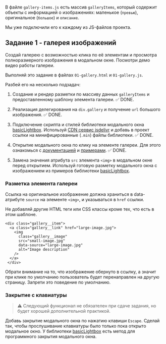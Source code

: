 В файле `gallery-items.js` есть массив `galleryItems`, который содержит объекты с информацией о
изображениях: маленькое (`превью`), оригинальное (`большое`) и `описание`.

Мы уже подключили его к каждому из JS-файлов проекта.

## Задание 1 - галерея изображений

Создай галерею с возможностью клика по её элементам и просмотра полноразмерного изображения в
модальном окне. Посмотри демо видео работы галереи.

Выполняй это задание в файлах `01-gallery.html` и `01-gallery.js`.

Разбей его на несколько подзадач:

1. Создание и рендер разметки по массиву данных `galleryItems` и предоставленному шаблону элемента
   галереи. ✅ DONE.

2. Реализация делегирования на `div.gallery` и получение `url` большого изображения. ✅ DONE.

3. Подключение скрипта и стилей библиотеки модального окна
   [basicLightbox](https://basiclightbox.electerious.com/). Используй
   [CDN сервис jsdelivr](https://www.jsdelivr.com/package/npm/basiclightbox?path=dist) и добавь в
   проект ссылки на минифицированные (`.min`) файлы библиотеки. ✅ DONE.

4. Открытие модального окна по клику на элементе галереи. Для этого ознакомься с
   [документацией](https://github.com/electerious/basicLightbox#readme) и
   [примерами](https://basiclightbox.electerious.com/). ✅ DONE.

5. Замена значения атрибута `src` элемента `<img>` в модальном окне перед открытием. Используй
   готовую разметку модального окна с изображением из примеров библиотеки
   [basicLightbox](https://basiclightbox.electerious.com/).

### Разметка элемента галереи

Ссылка на оригинальное изображение должна храниться в data-атрибуте `source` на элементе `<img>`, и
указываться в `href` ссылки.

Не добавляй другие HTML теги или CSS классы кроме тех, что есть в этом шаблоне.

    <div class="gallery__item">
      <a class="gallery__link" href="large-image.jpg">
        <img
          class="gallery__image"
          src="small-image.jpg"
          data-source="large-image.jpg"
          alt="Image description"
        />
      </a>
     </div>

Обрати внимание на то, что изображение обернуто в ссылку, а значит при клике по умолчанию
пользователь будет перенаправлен на другую страницу. Запрети это поведение по умолчанию.

### Закрытие с клавиатуры

> ⚠️ Следующий функционал не обязателен при сдаче задания, но будет хорошей дополнительной
> практикой.

Добавь закрытие модального окна по нажатию клавиши `Escape`. Сделай так, чтобы прослушивание
клавиатуры было только пока открыто модальное окно. У библиотеки
[basicLightbox](https://basiclightbox.electerious.com/) есть метод для программного закрытия
модального окна.
